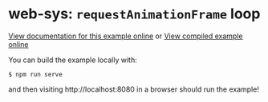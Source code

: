 # web-sys: `requestAnimationFrame` loop

[View documentation for this example online][dox] or [View compiled example
online][compiled]

[compiled]: https://rustwasm.github.io/wasm-bindgen/exbuild/request-animation-frame/
[dox]: https://rustwasm.github.io/wasm-bindgen/examples/request-animation-frame.html

You can build the example locally with:

```
$ npm run serve
```

and then visiting http://localhost:8080 in a browser should run the example!
